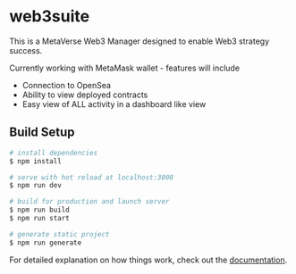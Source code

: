 # web3suite

This is a MetaVerse Web3 Manager designed to enable Web3 strategy success. 

Currently working with MetaMask wallet - features will include
- Connection to OpenSea
- Ability to view deployed contracts
- Easy view of ALL activity in a dashboard like view

## Build Setup

```bash
# install dependencies
$ npm install

# serve with hot reload at localhost:3000
$ npm run dev

# build for production and launch server
$ npm run build
$ npm run start

# generate static project
$ npm run generate
```

For detailed explanation on how things work, check out the [documentation](https://nuxtjs.org).

